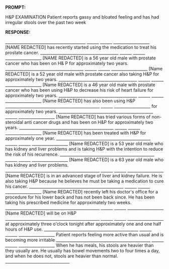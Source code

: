**PROMPT:**

H&P EXAMINATION Patient reports gassy and bloated feeling and has had irregular stools over the past two week 

**RESPONSE:**

 ________________________________________ ______ ______ __________________ [NAME REDACTED] has recently started using the medication to treat his prostate cancer. _______________________________________ ______ ______ __________________ [NAME REDACTED] is a 56 year old male with prostate cancer who has been on H& P for approximately two years. _______________________________________ ______ ______ __________________ [Name REDACTED] is a 52 year old male with prostate cancer also taking H&P for approximately two years. _______________________________________ ______ ______ __________________ [Name REDACTED] is a 46 year old male with prostate cancer who has been using H&P to decrease his risk of heart failure for approximately two years. _______________________________________ ______ ______ __________________ [Name REDACTED] has also been using H&P _______________________________________________ ______ __________________ for approximately two years. _______________________________________________ ______ __________________ [Name REDACTED] has tried various forms of non-steroidal anti cancer drugs and has been on H&P for approximately two years. _______________________________________________ ______ ______ __________________ [Name REDACTED] has been treated with H&P for approximately one year. _______________________________________________ ______ ______ __________________ [Name REDACTED] is a 53 year old male who has kidney and liver problems and is taking H&P with the intention to reduce the risk of his recurrence. _______________________________________________ ______ ______ __________________ [Name REDACTED] is a 63 year old male who has kidney and liver problems. _______________________________________________ ______ ______ __________________ [Name REDACTED] is in an advanced stage of liver and kidney failure. He is also taking H&P because he believes he must be taking a medication to cure his cancer. _______________________________________________ ______ ______ __________________ [Name REDACTED] recently left his doctor's office for a procedure for his lower back and has not been back since. He has been taking his prescribed medicine for approximately two weeks. _______________________________________________ ______ ______ __________________ [Name REDACTED] will be on H&P _______________________________________________ ______ ______ __________________ at approximately three o'clock tonight after approximately one and one half hours of H&P use. _______________________________________________ ______ ______ __________________ Patient reports feeling more active than usual and is becoming more irritable _______________________________________________ ______ ______ __________________ When he has meals, his stools are heavier than they usually are. He usually has bowel movements two to four times a day, and when he does not, stools are heavier than normal. ________________________________